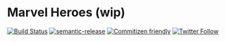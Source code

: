 # Marvel Heroes (wip)

[![Build Status](https://travis-ci.org/klaytonfaria/marvel-heroes.svg?branch=master)](https://travis-ci.org/klaytonfaria/marvel-heroes)
[![semantic-release](https://img.shields.io/badge/%20%20%F0%9F%93%A6%F0%9F%9A%80-semantic--release-e10079.svg?style=flat-square)](https://github.com/klaytonfaria/marvel-heroes)
[![Commitizen friendly](https://img.shields.io/badge/commitizen-friendly-brightgreen.svg?style=flat-square)](http://commitizen.github.io/cz-cli/)
[![Twitter Follow](https://img.shields.io/twitter/follow/klaytonfaria.svg?style=social&label=Follow)](https://twitter.com/klaytonfaria)
